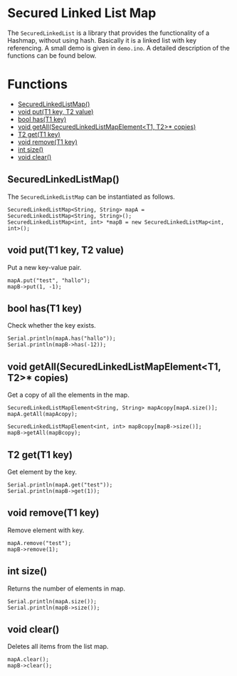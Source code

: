 # Secured Linked List Map
The `SecuredLinkedList` is a library that provides the functionality of a Hashmap, without using hash.
Basically it is a linked list with key referencing.
A small demo is given in `demo.ino`. A detailed description of the functions can be found below.
# Functions
- [SecuredLinkedListMap()](#SecuredLinkedListMap)
- [void put(T1 key, T2 value)](#put)
- [bool has(T1 key)](#has)
- [void getAll(SecuredLinkedListMapElement<T1, T2>* copies)](#getAll)
- [T2 get(T1 key)](#get)
- [void remove(T1 key)](#remove)
- [int size()](#size)
- [void clear()](#clear)
<a name="SecuredLinkedListMap"></a>
## SecuredLinkedListMap()
The `SecuredLinkedListMap` can be instantiated as follows.
```
SecuredLinkedListMap<String, String> mapA = SecuredLinkedListMap<String, String>();
SecuredLinkedListMap<int, int> *mapB = new SecuredLinkedListMap<int, int>();
```
<a name="put"></a>
## void put(T1 key, T2 value)
Put a new key-value pair.
```
mapA.put("test", "hallo");
mapB->put(1, -1);
```
<a name="has"></a>
## bool has(T1 key)
Check whether the key exists.
```
Serial.println(mapA.has("hallo"));
Serial.println(mapB->has(-12));
```
<a name="getAll"></a>
## void getAll(SecuredLinkedListMapElement<T1, T2>* copies)
Get a copy of all the elements in the map.
```
SecuredLinkedListMapElement<String, String> mapAcopy[mapA.size()];
mapA.getAll(mapAcopy);

SecuredLinkedListMapElement<int, int> mapBcopy[mapB->size()];
mapB->getAll(mapBcopy);
```
<a name="get"></a>
## T2 get(T1 key)
Get element by the key.
```
Serial.println(mapA.get("test"));
Serial.println(mapB->get(1));
```
<a name="remove"></a>
## void remove(T1 key)
Remove element with key.
```
mapA.remove("test");
mapB->remove(1);
```
<a name="size"></a>
## int size()
Returns the number of elements in map.
```
Serial.println(mapA.size());
Serial.println(mapB->size());
```
<a name="clear"></a>
## void clear() 
Deletes all items from the list map.
```
mapA.clear();
mapB->clear();
```

